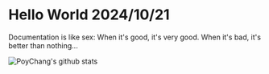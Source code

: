 # Hello World 2024/10/21

Documentation is like sex:
When it's good, it's very good.
When it's bad, it's better than nothing...

![PoyChang's github stats](https://github-readme-stats.vercel.app/api?username=poychang&show_icons=true&theme=dracula)
